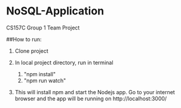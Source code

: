 # NoSQL-Application
CS157C Group 1 Team Project

##How to run:
1. Clone project
1. In local project directory, run in terminal
	1. "npm install"
	1. "npm run watch" 

1. This will install npm and start the Nodejs app. Go to your internet browser and the app will be running on http://localhost:3000/
